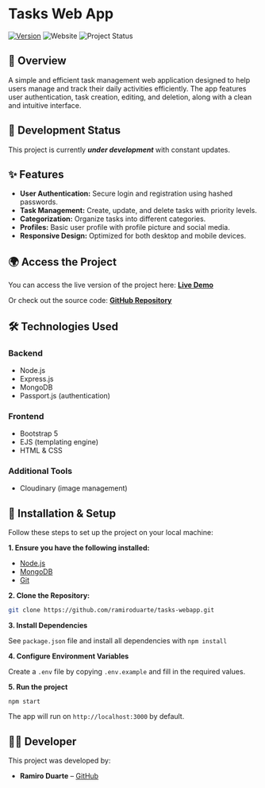 # Tasks Web App 
[![Version](https://img.shields.io/badge/version-1.0.0-orange)](https://github.com/tu-repositorio/releases)
![Website](https://img.shields.io/website?url=https%3A%2F%2Ftasks-webapp-production.up.railway.app%2F)
![Project Status](https://img.shields.io/badge/status-in%20development-yellow)



## 🚀 Overview
A simple and efficient task management web application designed to help users manage and track their daily activities efficiently. The app features user authentication, task creation, editing, and deletion, along with a clean and intuitive interface.

## 🚧 Development Status  
This project is currently **_under development_** with constant updates.

## ✨ Features  

- **User Authentication:** Secure login and registration using hashed passwords.
- **Task Management:** Create, update, and delete tasks with priority levels.
- **Categorization:** Organize tasks into different categories.
- **Profiles:** Basic user profile with profile picture and social media.
- **Responsive Design:** Optimized for both desktop and mobile devices.

## 🌍 Access the Project  

You can access the live version of the project here:  **[Live Demo](https://tasks-webapp-production.up.railway.app/)**  

Or check out the source code:  **[GitHub Repository](https://github.com/ramiroduarte/tasks-webapp)**  


## 🛠 Technologies Used  

### Backend  
- Node.js  
- Express.js  
- MongoDB  
- Passport.js (authentication)  

### Frontend  
- Bootstrap 5  
- EJS (templating engine)  
- HTML & CSS  

### Additional Tools  
- Cloudinary (image management)  

## 🔧 Installation & Setup
Follow these steps to set up the project on your local machine:

**1. Ensure you have the following installed:**
- [Node.js](https://nodejs.org/en/download)
- [MongoDB](https://www.mongodb.com/try/download/shell)
- [Git](https://git-scm.com/downloads)

**2. Clone the Repository:**
```bash
git clone https://github.com/ramiroduarte/tasks-webapp.git
```

**3. Install Dependencies**
   
See `package.json` file and install all dependencies with `npm install`

**4. Configure Environment Variables**

Create a `.env` file by copying `.env.example` and fill in the required values.


**5. Run the project**
```
npm start
```
The app will run on `http://localhost:3000` by default.

## 👨‍💻 Developer  
This project was developed by:  
- **Ramiro Duarte** – [GitHub](https://github.com/ramiroduarte)  
